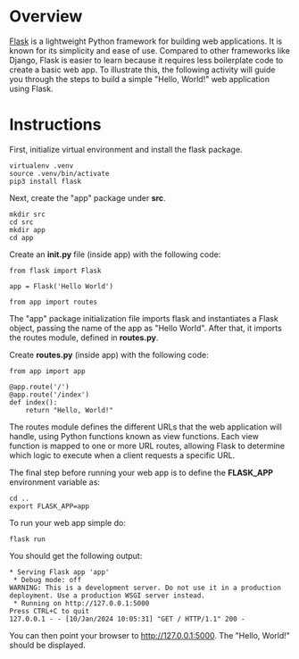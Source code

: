 # Overview

[Flask](https://flask.palletsprojects.com/en/stable/) is a lightweight Python framework for building web applications. It is known for its simplicity and ease of use. Compared to other frameworks like Django, Flask is easier to learn because it requires less boilerplate code to create a basic web app. To illustrate this, the following activity will guide you through the steps to build a simple "Hello, World!" web application using Flask.

# Instructions 

First, initialize virtual environment and install the flask package. 

```
virtualenv .venv
source .venv/bin/activate
pip3 install flask
```

Next, create the "app" package under **src**. 

```
mkdir src
cd src
mkdir app
cd app
```

Create an **__init__.py** file (inside app) with the following code: 

```
from flask import Flask

app = Flask('Hello World')

from app import routes
```

The "app" package initialization file imports flask and instantiates a Flask object, passing the name of the app as "Hello World".  After that, it imports the routes module, defined in **routes.py**.  

Create **routes.py** (inside app) with the following code: 

```
from app import app

@app.route('/')
@app.route('/index')
def index():
    return "Hello, World!"
```

The routes module defines the different URLs that the web application will handle, using Python functions known as view functions. Each view function is mapped to one or more URL routes, allowing Flask to determine which logic to execute when a client requests a specific URL.

The final step before running your web app is to define the **FLASK_APP** environment variable as: 

```
cd ..
export FLASK_APP=app
```

To run your web app simple do: 

```
flask run
```

You should get the following output:

```
* Serving Flask app 'app'
 * Debug mode: off
WARNING: This is a development server. Do not use it in a production deployment. Use a production WSGI server instead.
 * Running on http://127.0.0.1:5000
Press CTRL+C to quit
127.0.0.1 - - [10/Jan/2024 10:05:31] "GET / HTTP/1.1" 200 -
```

You can then point your browser to http://127.0.0.1:5000. The "Hello, World!" should be displayed. 
